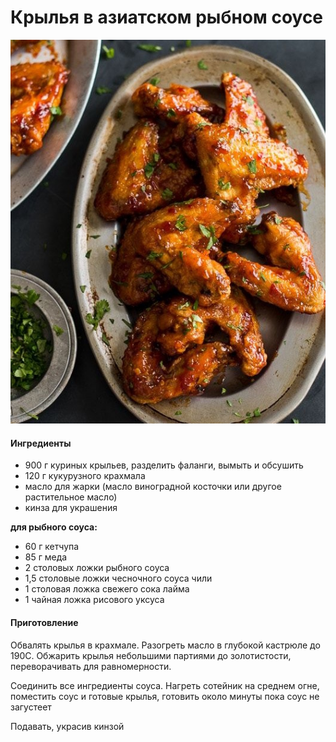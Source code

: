 ﻿---
image: ../pics/wings-fish-sauce.jpg
---
# Крылья в азиатском рыбном соусе

![Крылья в азиатском рыбном соусе](../pics/wings-fish-sauce.jpg)

#### Ингредиенты

* 900 г куриных крыльев, разделить фаланги, вымыть и обсушить
* 120 г кукурузного крахмала
* масло для жарки \(масло виноградной косточки или другое растительное масло\)
* кинза для украшения

**для рыбного соуса:**

* 60 г кетчупа
* 85 г меда
* 2 столовых ложки рыбного соуса
* 1,5 столовые ложки чесночного соуса чили
* 1 столовая ложка свежего сока лайма
* 1 чайная ложка рисового уксуса

#### Приготовление

Обвалять крылья в крахмале. Разогреть масло в глубокой кастрюле до 190C. Обжарить крылья небольшими партиями до золотистости, переворачивать для равномерности.

Соединить все ингредиенты соуса. Нагреть сотейник на среднем огне, поместить соус и готовые крылья, готовить около минуты пока соус не загустеет

Подавать, украсив кинзой
